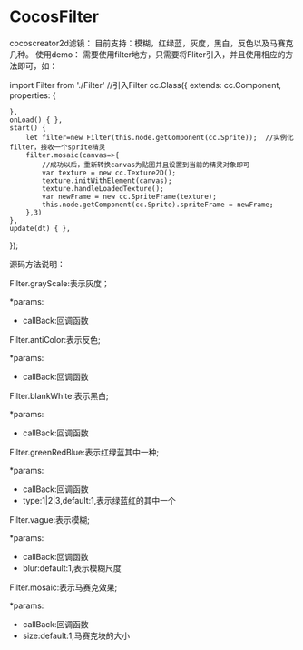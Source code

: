 # CocosFilter
cocoscreator2d滤镜：
目前支持：模糊，红绿蓝，灰度，黑白，反色以及马赛克几种。
使用demo：
需要使用filter地方，只需要将Fliter引入，并且使用相应的方法即可，如：

import Filter from './Filter' //引入Filter
cc.Class({
    extends: cc.Component,
    properties: {

    },
    onLoad() { },
    start() {
        let filter=new Filter(this.node.getComponent(cc.Sprite));  //实例化filter，接收一个sprite精灵
        filter.mosaic(canvas=>{
            //成功以后，重新转换canvas为贴图并且设置到当前的精灵对象即可
            var texture = new cc.Texture2D();
            texture.initWithElement(canvas);
            texture.handleLoadedTexture();
            var newFrame = new cc.SpriteFrame(texture);
            this.node.getComponent(cc.Sprite).spriteFrame = newFrame;
        },3)
    },
    update(dt) { },
});


源码方法说明：


Filter.grayScale:表示灰度；

*params:
* callBack:回调函数


Filter.antiColor:表示反色;

*params:
* callBack:回调函数


Filter.blankWhite:表示黑白;

*params:
* callBack:回调函数


Filter.greenRedBlue:表示红绿蓝其中一种;

*params:
* callBack:回调函数
* type:1|2|3,default:1,表示绿蓝红的其中一个


Filter.vague:表示模糊;

*params:
* callBack:回调函数
* blur:default:1,表示模糊尺度


Filter.mosaic:表示马赛克效果;

*params:
* callBack:回调函数
* size:default:1,马赛克块的大小

